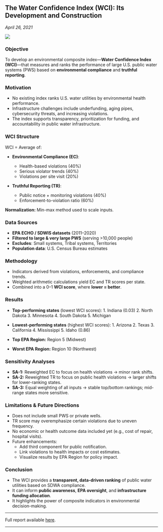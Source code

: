 
## The Water Confidence Index (WCI): Its Development and Construction
*April 26, 2021*

![](https://upload.wikimedia.org/wikipedia/commons/9/96/Iowa_-_American_Water_-_Davenport_Water_Tower_%2824259031639%29.jpg)


### Objective
To develop an environmental composite index—**Water Confidence Index (WCI)**—that measures and ranks the performance of large U.S. public water systems (PWS) based on **environmental compliance** and **truthful reporting**.


### Motivation

- No existing index ranks U.S. water utilities by environmental health performance.
- Infrastructure challenges include underfunding, aging pipes, cybersecurity threats, and increasing violations.
- The index supports transparency, prioritization for funding, and accountability in public water infrastructure.


### WCI Structure

WCI = Average of:
- **Environmental Compliance (EC)**:
  - Health-based violations (40%)
  - Serious violator trends (40%)
  - Violations per site visit (20%)

- **Truthful Reporting (TR)**:
  - Public notice + monitoring violations (40%)
  - Enforcement-to-violation ratio (60%)

**Normalization:** Min-max method used to scale inputs.


### Data Sources

- **EPA ECHO / SDWIS datasets** (2011–2020)
- **Filtered to large & very large PWS** (serving >10,000 people)
- **Excludes**: Small systems, Tribal systems, Territories
- **Population data**: U.S. Census Bureau estimates


### Methodology

- Indicators derived from violations, enforcements, and compliance trends.
- Weighted arithmetic calculations yield EC and TR scores per state.
- Combined into a 0–1 **WCI score**, where **lower = better**.
  

### Results

- **Top-performing states** (lowest WCI scores):
      1. Indiana (0.03)
      2. North Dakota
      3. Minnesota
      4. South Dakota
      5. Michigan

- **Lowest-performing states** (highest WCI scores):
      1.  Arizona
      2.  Texas
      3.  California
      4.  Mississippi
      5.  Idaho (0.86)

- **Top EPA Region:** Region 5 (Midwest)  
- **Worst EPA Region:** Region 10 (Northwest)

### Sensitivity Analyses

- **SA-1:** Reweighted EC to focus on health violations → minor rank shifts.
- **SA-2:** Reweighted TR to focus on public health violations → larger shifts for lower-ranking states.
- **SA-3:** Equal weighting of all inputs → stable top/bottom rankings; mid-range states more sensitive.


### Limitations & Future Directions

- Does not include small PWS or private wells.
- TR score may overemphasize certain violations due to uneven frequency.
- No economic or health outcome data included yet (e.g., cost of repair, hospital visits).
- Future enhancements:
    - Add third component for public notification.
    - Link violations to health impacts or cost estimates.
    - Visualize results by EPA Region for policy impact.

### Conclusion

- The WCI provides a **transparent, data-driven ranking** of public water utilities based on SDWA compliance.
- It can inform **public awareness**, **EPA oversight**, and **infrastructure funding allocation**.
- It highlights the power of composite indicators in environmental decision-making.

---

Full report available [here](pdfs/Water_Confidence_Index.pdf).

---